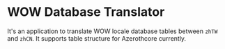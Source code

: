 # WOW Database Translator
It's an application to translate WOW locale database tables between `zhTW` and `zhCN`.
It supports table structure for Azerothcore currently.

